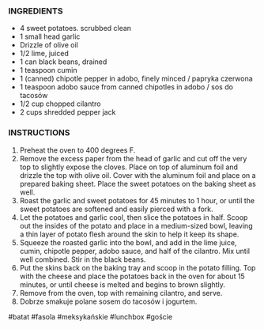 ### INGREDIENTS
-   4 sweet potatoes. scrubbed clean
-   1 small head garlic
-   Drizzle of olive oil
-   1/2 lime, juiced
-   1 can black beans, drained
-   1 teaspoon cumin
-   1 (canned) chipotle pepper in adobo, finely minced / papryka czerwona
-   1 teaspoon adobo sauce from canned chipotles in adobo / sos do tacosów
-   1/2 cup chopped cilantro
-   2 cups shredded pepper jack
  
  
### INSTRUCTIONS

1.  Preheat the oven to 400 degrees F.
2.  Remove the excess paper from the head of garlic and cut off the very top to slightly expose the cloves. Place on top of aluminum foil and drizzle the top with olive oil. Cover with the aluminum foil and place on a prepared baking sheet. Place the sweet potatoes on the baking sheet as well.
3.  Roast the garlic and sweet potatoes for 45 minutes to 1 hour, or until the sweet potatoes are softened and easily pierced with a fork.
4.  Let the potatoes and garlic cool, then slice the potatoes in half. Scoop out the insides of the potato and place in a medium-sized bowl, leaving a thin layer of potato flesh around the skin to help it keep its shape.
5.  Squeeze the roasted garlic into the bowl, and add in the lime juice, cumin, chipotle pepper, adobo sauce, and half of the cilantro. Mix until well combined. Stir in the black beans.
6.  Put the skins back on the baking tray and scoop in the potato filling. Top with the cheese and place the potatoes back in the oven for about 15 minutes, or until cheese is melted and begins to brown slightly.
7.  Remove from the oven, top with remaining cilantro, and serve.
8. Dobrze smakuje polane sosem do tacosów i jogurtem.

#batat #fasola #meksykańskie #lunchbox #goście 